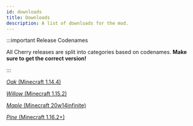 ```yaml
---
id: downloads
title: Downloads
description: A list of downloads for the mod.
---
```


:::important Release Codenames

All Cherry releases are split into categories based on codenames. **Make sure to get the correct version!**

:::

[_Oak_ (Minecraft 1.14.4)](https://github.com/RDIL/Cherry/releases/download/1.3.0/Cherry-Oak-1.3.0.jar)

[_Willow_ (Minecraft 1.15.2)](https://github.com/RDIL/Cherry/releases/download/1.3.0/Cherry-Willow-1.3.0.jar)

[_Maple_ (Minecraft 20w14infinite)](https://github.com/RDIL/Cherry/releases/download/1.3.0/Cherry-Maple-1.3.0.jar)

[_Pine_ (Minecraft 1.16.2+)](https://github.com/RDIL/Cherry/releases/download/1.3.0/Cherry-Pine-1.3.0.jar)
